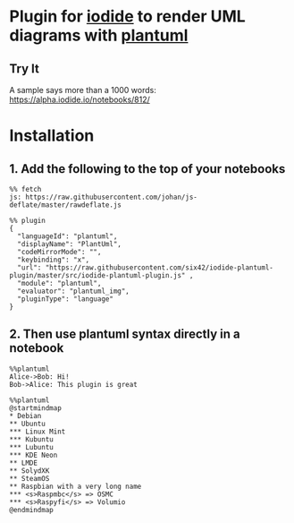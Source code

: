 # Plugin for [iodide](https://alpha.iodide.io/) to render UML diagrams with [plantuml](http://plantuml.com)

## Try It
A sample says more than a 1000 words:
https://alpha.iodide.io/notebooks/812/

# Installation
## 1. Add the following to the top of your notebooks
```
%% fetch
js: https://raw.githubusercontent.com/johan/js-deflate/master/rawdeflate.js

%% plugin
{
  "languageId": "plantuml",
  "displayName": "PlantUml",
  "codeMirrorMode": "",
  "keybinding": "x",
  "url": "https://raw.githubusercontent.com/six42/iodide-plantuml-plugin/master/src/iodide-plantuml-plugin.js" ,
  "module": "plantuml",
  "evaluator": "plantuml_img",
  "pluginType": "language"
}
```
## 2. Then use plantuml syntax directly in a notebook
```
%%plantuml
Alice->Bob: Hi!
Bob->Alice: This plugin is great
```

```
%%plantuml
@startmindmap
* Debian
** Ubuntu
*** Linux Mint
*** Kubuntu
*** Lubuntu
*** KDE Neon
** LMDE
** SolydXK
** SteamOS
** Raspbian with a very long name
*** <s>Raspmbc</s> => OSMC
*** <s>Raspyfi</s> => Volumio
@endmindmap
```

